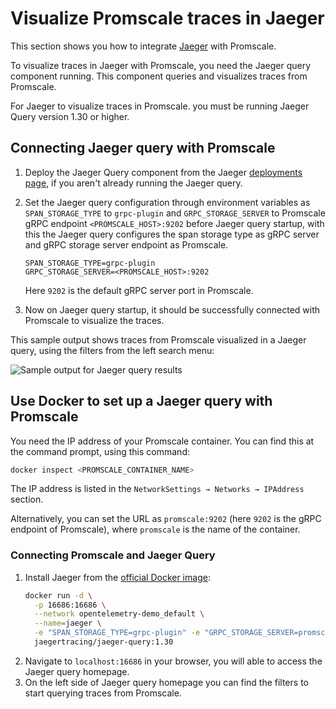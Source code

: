 # Visualize Promscale traces in Jaeger
This section shows you how to integrate
[Jaeger][jaeger-ui] with Promscale.

To visualize traces in Jaeger with Promscale, you need the 
Jaeger query component running. This component queries 
and visualizes traces from Promscale.

<highlight type="note">
For Jaeger to visualize traces in Promscale. you must be running 
Jaeger Query version 1.30 or higher.
</highlight>

<procedure>

## Connecting Jaeger query with Promscale 

1.  Deploy the Jaeger Query component from the Jaeger 
    [deployments page][jaeger-deployments], if you aren't already running the Jaeger query.
    
1.  Set the Jaeger query configuration through environment variables 
    as `SPAN_STORAGE_TYPE`  to `grpc-plugin` and 
    `GRPC_STORAGE_SERVER` to Promscale gRPC endpoint `<PROMSCALE_HOST>:9202` before 
    Jaeger query startup, with this the Jaeger query configures the 
    span storage type as gRPC server and gRPC storage server endpoint as Promscale.
    ```
    SPAN_STORAGE_TYPE=grpc-plugin
    GRPC_STORAGE_SERVER=<PROMSCALE_HOST>:9202
    ```
    Here `9202` is the default gRPC server port in Promscale.
1.  Now on Jaeger query startup, it should be successfully connected with 
    Promscale to visualize the traces. 

</procedure>

This sample output shows traces from Promscale visualized in a Jaeger query, using the filters from the left search menu:

<img class="main-content__illustration" src="https://s3.amazonaws.com/assets.timescale.com/images/misc/jaeger-homepage-query-results.png" alt="Sample output for Jaeger query results"/>

## Use Docker to set up a Jaeger query with Promscale

You need the IP address of your Promscale container. You can
find this at the command prompt, using this command:
```bash
docker inspect <PROMSCALE_CONTAINER_NAME>
```

The IP address is listed in the `NetworkSettings → Networks → IPAddress`
section.

Alternatively, you can set the URL as `promscale:9202` (here `9202` is the gRPC endpoint of Promscale), where `promscale` is the name of the container.

<procedure>

### Connecting Promscale and Jaeger Query
1.  Install Jaeger from the [official Docker image][jaeger-docker]:
    ``` bash
    docker run -d \
      -p 16686:16686 \
      --network opentelemetry-demo_default \
      --name=jaeger \
      -e "SPAN_STORAGE_TYPE=grpc-plugin" -e "GRPC_STORAGE_SERVER=promscale:9202" \
      jaegertracing/jaeger-query:1.30
    ```
1.  Navigate to `localhost:16686` in your browser, you will able to access the Jaeger query homepage.
1.  On the left side of Jaeger query homepage you can find the filters to start querying traces from Promscale.

</procedure>

[jaeger-ui]: https://github.com/jaegertracing/jaeger-ui#jaeger-ui
[jaeger-docker]: https://www.jaegertracing.io/docs/1.32/deployment/
[jaeger-deployments]: https://www.jaegertracing.io/docs/1.32/deployment/